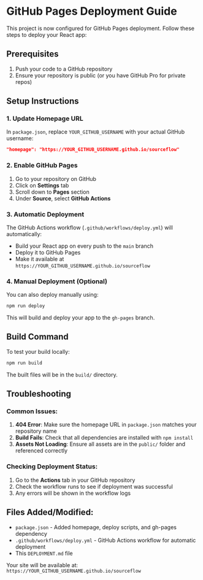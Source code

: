 # GitHub Pages Deployment Guide

This project is now configured for GitHub Pages deployment. Follow these steps to deploy your React app:

## Prerequisites

1. Push your code to a GitHub repository
2. Ensure your repository is public (or you have GitHub Pro for private repos)

## Setup Instructions

### 1. Update Homepage URL

In `package.json`, replace `YOUR_GITHUB_USERNAME` with your actual GitHub username:

```json
"homepage": "https://YOUR_GITHUB_USERNAME.github.io/sourceflow"
```

### 2. Enable GitHub Pages

1. Go to your repository on GitHub
2. Click on **Settings** tab
3. Scroll down to **Pages** section
4. Under **Source**, select **GitHub Actions**

### 3. Automatic Deployment

The GitHub Actions workflow (`.github/workflows/deploy.yml`) will automatically:
- Build your React app on every push to the `main` branch
- Deploy it to GitHub Pages
- Make it available at `https://YOUR_GITHUB_USERNAME.github.io/sourceflow`

### 4. Manual Deployment (Optional)

You can also deploy manually using:

```bash
npm run deploy
```

This will build and deploy your app to the `gh-pages` branch.

## Build Command

To test your build locally:

```bash
npm run build
```

The built files will be in the `build/` directory.

## Troubleshooting

### Common Issues:

1. **404 Error**: Make sure the homepage URL in `package.json` matches your repository name
2. **Build Fails**: Check that all dependencies are installed with `npm install`
3. **Assets Not Loading**: Ensure all assets are in the `public/` folder and referenced correctly

### Checking Deployment Status:

1. Go to the **Actions** tab in your GitHub repository
2. Check the workflow runs to see if deployment was successful
3. Any errors will be shown in the workflow logs

## Files Added/Modified:

- `package.json` - Added homepage, deploy scripts, and gh-pages dependency
- `.github/workflows/deploy.yml` - GitHub Actions workflow for automatic deployment
- This `DEPLOYMENT.md` file

Your site will be available at: `https://YOUR_GITHUB_USERNAME.github.io/sourceflow` 